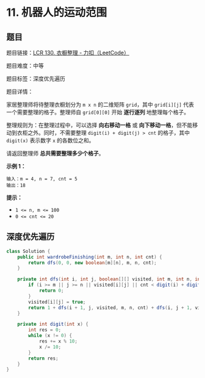 # 11. 机器人的运动范围

## 题目

题目链接：[LCR 130. 衣橱整理 - 力扣（LeetCode）](https://leetcode.cn/problems/ji-qi-ren-de-yun-dong-fan-wei-lcof/)

题目难度：中等

题目标签：深度优先遍历

题目详情：

家居整理师将待整理衣橱划分为 `m x n` 的二维矩阵 `grid`，其中 `grid[i][j]` 代表一个需要整理的格子。整理师自 `grid[0][0]` 开始 **逐行逐列** 地整理每个格子。

整理规则为：在整理过程中，可以选择 **向右移动一格** 或 **向下移动一格**，但不能移动到衣柜之外。同时，不需要整理 `digit(i) + digit(j) > cnt` 的格子，其中 `digit(x)` 表示数字 `x` 的各数位之和。

请返回整理师 **总共需要整理多少个格子**。

**示例 1：**

```
输入：m = 4, n = 7, cnt = 5
输出：18
```

**提示：**

- `1 <= n, m <= 100`
- `0 <= cnt <= 20`



## 深度优先遍历

``` java
class Solution {
    public int wardrobeFinishing(int m, int n, int cnt) {
        return dfs(0, 0, new boolean[m][n], m, n, cnt);
    }

    private int dfs(int i, int j, boolean[][] visited, int m, int n, int cnt) {
        if (i >= m || j >= n || visited[i][j] || cnt < digit(i) + digit(j)) {
            return 0;
        }
        visited[i][j] = true;
        return 1 + dfs(i + 1, j, visited, m, n, cnt) + dfs(i, j + 1, visited, m, n, cnt);
    }

    private int digit(int x) {
        int res = 0;
        while (x != 0) {
            res += x % 10;
            x /= 10;
        }
        return res;
    }
}
```